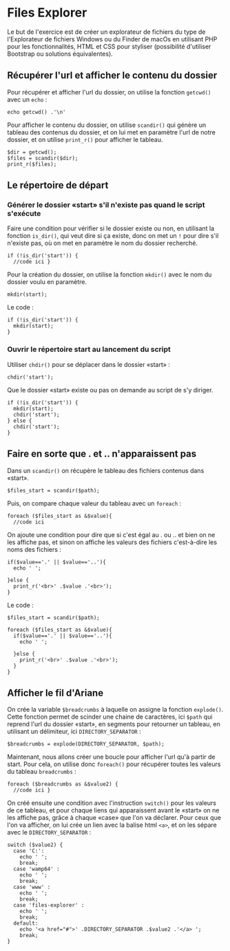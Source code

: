 # Files Explorer
Le but de l'exercice est de créer un  explorateur de fichiers du type de l'Explorateur de fichiers Windows ou du Finder de macOs en utilisant PHP pour les fonctionnalités, HTML et CSS pour styliser (possibilité d'utiliser Bootstrap ou solutions équivalentes).

## Récupérer l'url et afficher le contenu du dossier
Pour récupérer et afficher l'url du dossier, on utilise la fonction ```getcwd()``` avec un ```echo``` :
```
echo getcwd() .'\n'
```
Pour afficher le contenu du dossier, on utilise ```scandir()``` qui génère un tableau des contenus du dossier, et on lui met en paramètre l'url de notre dossier, et on utilise ```print_r()``` pour afficher le tableau.
```
$dir = getcwd();
$files = scandir($dir);
print_r($files);

```

## Le répertoire de départ

### Générer le dossier «start» s'il n'existe pas quand le script s'exécute
Faire une condition pour vérifier si le dossier existe ou non, en utilisant la fonction ```is_dir()```, qui veut dire si ça existe, donc on met un ```!``` pour dire s'il n'existe pas, où on met en paramètre le nom du dossier recherché.
```
if (!is_dir('start')) {
  //code ici }
```
Pour la création du dossier, on utilise la fonction ```mkdir()``` avec le nom du dossier voulu en paramètre.
```
mkdir(start);
```
Le code :
```
if (!is_dir('start')) {
  mkdir(start);
}
```

### Ouvrir le répertoire start au lancement du script
Utiliser ```chdir()``` pour se déplacer dans le dossier «start» :
```
chdir('start');
```
Que le dossier «start» existe ou pas on demande au script de s'y diriger.
```
if (!is_dir('start')) {
  mkdir(start);
  chdir('start');
} else {
  chdir('start');
}
```

## Faire en sorte que . et .. n'apparaissent pas
Dans un ```scandir()``` on récupère le tableau des fichiers contenus dans «start».
```
$files_start = scandir($path);
```
Puis, on compare chaque valeur du tableau avec un ```foreach``` :
```
foreach ($files_start as &$value){
  //code ici
```
On ajoute une condition pour dire que si c'est égal au . ou .. et bien on ne les affiche pas, et sinon on affiche les valeurs des fichiers c'est-à-dire les noms des fichiers :
```
if($value=='.' || $value=='..'){
  echo ' ';

}else {
  print_r('<br>' .$value .'<br>');
}
```
Le code :
```
$files_start = scandir($path);

foreach ($files_start as &$value){
  if($value=='.' || $value=='..'){
    echo ' ';

  }else {
    print_r('<br>' .$value .'<br>');
  }
}
```

## Afficher le fil d'Ariane
On crée la variable ```$breadcrumbs``` à laquelle on assigne la fonction ```explode()```. Cette fonction permet de scinder une chaine de caractères, ici ```$path``` qui reprend l'url du dossier «start», en segments pour retourner un tableau, en utilisant un délimiteur, ici ```DIRECTORY_SEPARATOR``` :
```
$breadcrumbs = explode(DIRECTORY_SEPARATOR, $path);
```
Maintenant, nous allons créer une boucle pour afficher l'url qu'à partir de start. Pour cela, on utilise donc ```foreach()``` pour récupérer toutes les valeurs du tableau ```breadcrumbs``` :
```
foreach ($breadcrumbs as &$value2) {
  //code ici }
```
On créé ensuite une condition avec l'instruction ```switch()``` pour les valeurs de ce tableau, et pour chaque liens qui apparaissent avant le «start» on ne les affiche pas, grâce à chaque «case» que l'on va déclarer. Pour ceux que l'on va afficher, on lui crée un lien avec la balise html ```<a>```, et on les sépare avec le ```DIRECTORY_SEPARATOR``` :
```
switch ($value2) {
  case 'C:':
    echo ' ';
    break;
  case 'wamp64' :
    echo ' ';
    break;
  case 'www' :
    echo ' ';
    break;
  case 'files-explorer' :
    echo ' ';
    break;
  default:
    echo '<a href="#">' .DIRECTORY_SEPARATOR .$value2 .'</a> ';
    break;
}
```
